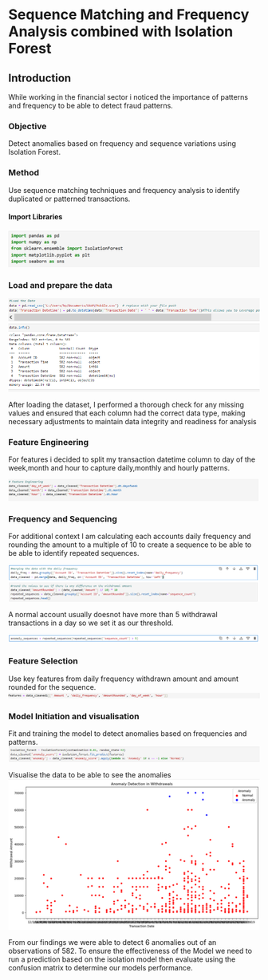 # Sequence Matching and Frequency Analysis combined with Isolation Forest
## Introduction
While working in the financial sector i noticed the importance of patterns and frequency to be able to detect fraud patterns.
### Objective
Detect anomalies based on frequency and sequence variations using Isolation Forest.
### Method 
Use sequence matching techniques and frequency analysis to identify duplicated or patterned transactions.
#### Import Libraries
![Alt Text](https://github.com/CynthiaKiplagat/Sequence-Matching-and-Frequency-Analysis-using-Isolate-Forest/blob/main/Libraries.PNG)
### Load and prepare the data

![Alt Text](https://github.com/CynthiaKiplagat/Sequence-Matching-and-Frequency-Analysis-using-Isolate-Forest/blob/main/Load%20and%20Prepare%20Data.PNG)

After loading the dataset, I performed a thorough check for any missing values and ensured that each column had the correct data type, making necessary adjustments to maintain data integrity and readiness for analysis
### Feature Engineering
For features i decided to split my transaction datetime column to day of the week,month and hour to capture daily,monthly and hourly patterns.

![Alt Text](https://github.com/CynthiaKiplagat/Sequence-Matching-and-Frequency-Analysis-using-Isolate-Forest/blob/main/Feature%20Engineering.PNG)
### Frequency and Sequencing
For additional context I am calculating each accounts daily frequency and rounding the amount to a multiple of 10 to create a sequence to be able to be able to identify repeated sequences.

![Alt Text](https://github.com/CynthiaKiplagat/Sequence-Matching-and-Frequency-Analysis-using-Isolate-Forest/blob/main/Frequency.PNG)

A normal account usually doesnot have more than 5 withdrawal transactions in a day so we set it as our threshold.

![Alt Text](https://github.com/CynthiaKiplagat/Sequence-Matching-and-Frequency-Analysis-using-Isolate-Forest/blob/main/Anomalies%20sequence.PNG)

### Feature Selection
Use key features from daily frequency withdrawn amount and amount rounded for the sequence.
![Alt Text](https://github.com/CynthiaKiplagat/Sequence-Matching-and-Frequency-Analysis-using-Isolate-Forest/blob/main/Feature%20Selection.PNG)

### Model Initiation and visualisation
Fit and training the model to detect anomalies based on frequencies and patterns.
![Alt Text](https://github.com/CynthiaKiplagat/Sequence-Matching-and-Frequency-Analysis-using-Isolate-Forest/blob/main/Model%20Initialisation.PNG)

Visualise the data to be able to see the anomalies
![Alt Text](https://github.com/CynthiaKiplagat/Sequence-Matching-and-Frequency-Analysis-using-Isolate-Forest/blob/main/Anomaly%20Detection%20Visual.PNG)

From our findings we were able to detect 6 anomalies out of an observations of 582.
To ensure the effectiveness of the Model we need to run a prediction based on the isolation model then evaluate using the confusion matrix to determine our models performance.









